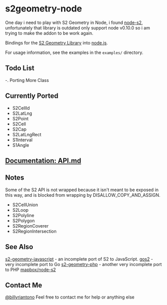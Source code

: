 # s2geometry-node

One day i need to play with S2 Geometry in Node, i found [node-s2](https://github.com/uber/node-s2), unfortunately that library is outdated only support node v0.10.0 so i am trying to make the  addon to be work again.

Bindings for the [S2 Geometry Library](https://code.google.com/p/s2-geometry-library/) into
[node.js](http://nodejs.org/).

For usage information, see the examples in the `examples/` directory.

## Todo List 
-. Porting More Class


## Currently Ported
* S2CellId 
* S2LatLng
* S2Point
* S2Cell
* S2Cap
* S2LatLngRect
* S1Interval
* S1Angle

## [Documentation: API.md](API.md)

## Notes

Some of the S2 API is not wrapped because it isn't meant to be exposed in this way, and is blocked from wrapping by DISALLOW_COPY_AND_ASSIGN.

* S2CellUnion
* S2Loop
* S2Polyline
* S2Polygon
* S2RegionCoverer
* S2RegionIntersection

## See Also

[s2-geometry-javascript](https://github.com/jonatkins/s2-geometry-javascript) - an incomplete port of S2 to JavaScript.
[gos2](https://code.google.com/p/gos2/) - very incomplete port to Go
[s2-geometry-php](https://github.com/eelf/s2-geometry-library-php) - another very incomplete port to PHP
[mapbox/node-s2](https://github.com/mapbox/node-s2)

## Contact Me 
[@billyriantono](http://twitter.com/kebluk_id) Feel free to contact me for help or anything else

